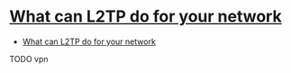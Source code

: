 # [What can L2TP do for your network](https://www.networkworld.com/article/2163334/what-can-l2tp-do-for-your-network-.html)

- [What can L2TP do for your network](#what-can-l2tp-do-for-your-network)









TODO vpn